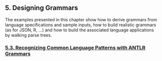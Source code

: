 ﻿## 5. Designing Grammars

The examples presented in this chapter show how to derive grammars from language specifications and sample inputs, how to build realistic grammars (as for JSON, R, ...) and how to build the associated language applications by walking parse trees.

### [5.3. Recognizing Common Language Patterns with ANTLR Grammars](3)